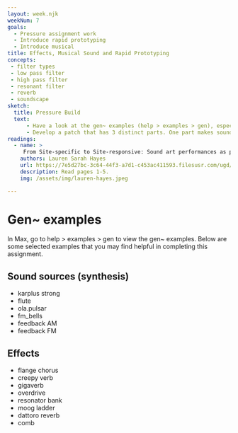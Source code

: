 ```yaml
---
layout: week.njk
weekNum: 7
goals: 
  - Pressure assignment work
  - Introduce rapid prototyping
  - Introduce musical 
title: Effects, Musical Sound and Rapid Prototyping 
concepts: 
 - filter types 
 - low pass filter
 - high pass filter
 - resonant filter
 - reverb
 - soundscape
sketch: 
  title: Pressure Build
  text:     
      - Have a look at the gen~ examples (help > examples > gen), especially the ones listed below. 
      - Develop a patch that has 3 distinct parts. One part makes sounds (synthesis). One part modulates that sound (effects chain). You can have one or several effects (experiment with the order). A final component should structure sound over time. 
readings:
  - name: > 
     From Site-specific to Site-responsive: Sound art performances as participatory milieu
    authors: Lauren Sarah Hayes
    url: https://7e5d27bc-3c64-44f3-a7d1-c453ac411593.filesusr.com/ugd/f48bdc_53cdaed3bde24223ad2d2ec9073edce6.pdf
    description: Read pages 1-5.
    img: /assets/img/lauren-hayes.jpeg

---
```


# Gen~ examples

In Max, go to help > examples > gen to view the gen~ examples. Below are some selected examples that you may find helpful in completing this assignment.

## Sound sources (synthesis)

- karplus strong
- flute
- ola.pulsar
- fm_bells
- feedback AM
- feedback FM

## Effects

- flange chorus
- creepy verb
- gigaverb
- overdrive
- resonator bank
- moog ladder
- dattoro reverb
- comb
